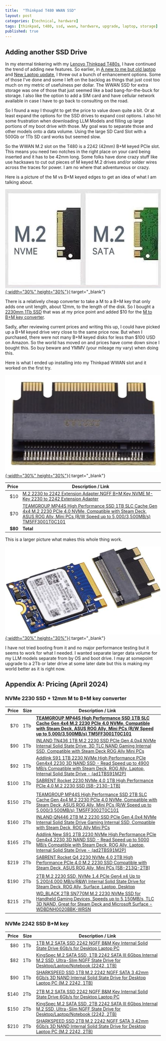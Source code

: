 ```yaml
---
title:  "Thinkpad T480 WWAN SSD"
layout: post
categories: [technical, hardware]
tags: [thinkpad, t480, ssd, wwan, hardware, upgrade, laptop, storage]
published: true
---
```


## Adding another SSD Drive

In my etermal tinkering with my [Lenovo Thinkpad T480s](https://en.wikipedia.org/wiki/ThinkPad_T_series#T480), I have continued the trend of adding new features. So earlier, in [A new to me but old laptop](/new-but-old-laptop/) and [New Laptop update](/new-laptop-update/), I threw out a bunch of enhancement options. Some of those I've done and some I left on the backlog as things that just cost too much on my metric of usefulness per dollar. The WWAN SSD for extra storage was one of those that just seemed like a bad bang-for-the-buck for storage. I also like the option to add a SIM card and have cellular network available in case I have to go back to consulting on the road.

<!-- excerpt-end -->

So I found a way I thought to get the price to value down quite a bit. Or at least expand the options for the SSD drives to expand cost options. I also hit some frustration when downloading LLM Models and filling up large portions of my boot drive with those. My goal was to separate those and other models onto a data volume. Using the large SD Card Slot with a 500Gb or 1Tb SD card works but seemed slow.

So the WWAN M.2 slot on the T480 is a 2242 (42mm) B+M keyed PCIe slot. This means you need two notches in the right place on your card being inserted and it has to be 42mm long. Some folks have done crazy stuff like use hacksaws to cut out pieces of M keyed M.2 drives and/or solder wires across the traces for power. I am no where that adventureous or crazy.

Here is a picture of the M vs B+M keyed edges to get an idea of what I am talking about.

[![M.2 M key versus B+M key](/assets/images/thinkpad-t480-wwan-ssd-m2-slot.png){:width="30%" height="30%"}](/assets/images/thinkpad-t480-wwan-ssd-m2-slot.png){:target="_blank"}

There is a relatively cheap converter to take a M to a B+M key that only adds one unit length, about 12mm, to the length of the disk. So I bought a [2230mm 1Tb SSD](https://amzn.to/3xnGpDt) that was at my price point and added $10 for the [M to B+M key converter](https://amzn.to/3U8C1kF).

Sadly, after reviewing current prices and writing this up, I could have picked up a B+M keyed drive very close to the same price now.  But when I purchased, there were not many B+M keyed disks for less than $100 USD on Amazon. So the world has moved on and prices have come down since I bought this.  So buy beware and YMMV (your mileage my vary) when doing this.

Here is what I ended up installing into my Thinkpad WWAN slot and it worked on the first try.

[![M.2 M key to B+M key converter](/assets/images/thinkpad-t480-m2-m-to-bm.png){:width="30%" height="30%"}](/assets/images/thinkpad-t480-m2-m-to-bm.png){:target="_blank"}

| Price | Description / Link |
| -----:| ------- |
| $10 | [M.2 2230 to 2242 Extension Adapter,NGFF B+M Key NVME M-Key 2230 to 2242 Extension Adapter](https://amzn.to/3U8C1kF) |
| $70 | [TEAMGROUP MP44S High Performance SSD 1TB SLC Cache Gen 4x4 M.2 2230 PCIe 4.0 NVMe, Compatible with Steam Deck, ASUS ROG Ally, Mini PCs (R/W Speed up to 5,000/3,500MB/s) TM5FF3001T0C101](https://amzn.to/3xnGpDt) |
| **$80** | **Total** |

This is a larger picture what makes this whole thing work.

[![M.2 SSD and Converter](/assets/images/thinkpad-t480-wwan-ssd-and-converter.png){:width="30%" height="30%"}](/assets/images/thinkpad-t480-wwan-ssd-and-converter.png){:target="_blank"}

I have not tried booting from it and no major performance testing but it seems to work for what I needed. I wanted separate larger data volume for my LLM models separate from by OS and boot drive. I may at somepoint upgrade to a 2Tb or later drive at some later date but this is making my world better as it is right now.

## Appendix A: Pricing (April 2024)

### NVMe 2230 SSD + 12mm M to B+M key converter

| Price | Size | Description / Link |
| -----:| ---- | ------- |
| $70 | 1Tb | **[TEAMGROUP MP44S High Performance SSD 1TB SLC Cache Gen 4x4 M.2 2230 PCIe 4.0 NVMe, Compatible with Steam Deck, ASUS ROG Ally, Mini PCs (R/W Speed up to 5,000/3,500MB/s) TM5FF3001T0C101](https://amzn.to/3xnGpDt)** |
| $90 | 1Tb | [INLAND TN436 1TB M.2 2230 SSD PCIe Gen 4.0x4 NVMe Internal Solid State Drive, 3D TLC NAND Gaming Internal SSD, Compatible with Steam Deck ROG Ally Mini PCs](https://amzn.to/3vNkhBK) |
| $92 | 1Tb | [Addlink S91 1TB 2230 NVMe High Performance PCIe Gen4x4 2230 3D NAND SSD - Read Speed up to 4900 MB/s Compatible with Steam Deck, ROG Ally, Laptop, Internal Solid State Drive - (ad1TBS91M2P)](https://amzn.to/3PN1L3p) |
| $100 | 1Tb | [SABRENT Rocket 2230 NVMe 4.0 1TB High Performance PCIe 4.0 M.2 2230 SSD [SB-2130-1TB]](https://amzn.to/3U7vvdY) |
| | | |
| $150 | 2Tb | [TEAMGROUP MP44S High Performance SSD 2TB SLC Cache Gen 4x4 M.2 2230 PCIe 4.0 NVMe, Compatible with Steam Deck, ASUS ROG Ally, Mini PCs (R/W Speed up to 5,000/3,500MB/s) TM5FF3002T0C101](https://amzn.to/3J8Vknw) |
| $160 | 2Tb | [INLAND QN446 2TB M.2 2230 SSD PCIe Gen 4.0x4 NVMe Internal Solid State Drive Gaming Internal SSD, Compatible with Steam Deck, ROG Ally Mini PCs](https://amzn.to/3PQAnBq) |
| $165 | 2Tb | [Addlink New S91 2TB 2230 NVMe High Performance PCIe Gen4x4 2230 3D NAND SSD - Read Speed up to 5000 MB/s Compatible with Steam Deck, ROG Ally, Laptop, Internal Solid State Drive - (ad2TBS91M2P)](https://amzn.to/3U6DBU8) |
| $219 | 2Tb | [SABRENT Rocket Q4 2230 NVMe 4.0 2TB High Performance PCIe 4.0 M.2 2230 SSD Compatible with Steam Deck, ASUS ROG Ally, Mini PCs [SB-213Q-2TB]](https://amzn.to/3U7vs1M) |
| | | |
| $190 | 2Tb | [2TB M.2 2230 SSD, NVMe 1.4 PCIe Gen4 x4 Up to 5,200/4,000 MB/s(R&W) Internal Solid State Drive for Steam Deck, ROG Ally, Surface, Laptop, Desktop](https://amzn.to/3J5vHnF) |
| $215 | 2Tb | [WD_BLACK 2TB SN770M M.2 2230 NVMe SSD for Handheld Gaming Devices, Speeds up to 5,150MB/s, TLC 3D NAND, Great for Steam Deck and Microsoft Surface - WDBDNH0020BBK-WRSN](https://amzn.to/49pByyI) |

### NVMe 2242 SSD B+M key

| Price | Size | Description / Link |
| -----:| ---- | ------- |
| $80 | 1Tb | [1TB M.2 SATA SSD 2242 NGFF B&M Key Internal Solid State Drive 6Gb/s for Desktop Laptop PC](https://amzn.to/443PnlD) |
| $82 | 1Tb | [KingSpec M.2 SATA SSD, 1TB 2242 SATA III 6Gbps Internal M.2 SSD, Ultra-Slim NGFF State Drive for Desktop/Laptop/Notebook (2242, 1TB)](https://amzn.to/3U5OaWn) |
| $90 | 1Tb | [SHARKSPEED SSD 1TB M.2 2242 NGFF SATA 3 42mm 6Gb/s 3D NAND Internal Solid State Drive for Desktop Laptop PC (M.2 2242, 1TB)](https://amzn.to/3vNnXU4) |
| | | |
| $140 | 2Tb | [2TB M.2 SATA SSD 2242 NGFF B&M Key Internal Solid State Drive 6Gb/s for Desktop Laptop PC](https://amzn.to/43LAvbi) |
| $150 | 2Tb | [KingSpec M.2 SATA SSD, 2TB 2242 SATA III 6Gbps Internal M.2 SSD, Ultra-Slim NGFF State Drive for Desktop/Laptop/Notebook (2242, 2TB)](https://amzn.to/49tsWai) |
| $210 | 2Tb | [SHARKSPEED SSD 2TB M.2 2242 NGFF SATA 3 42mm 6Gb/s 3D NAND Internal Solid State Drive for Desktop Laptop PC (M.2 2242, 2TB)](https://amzn.to/43PeuIC) |
